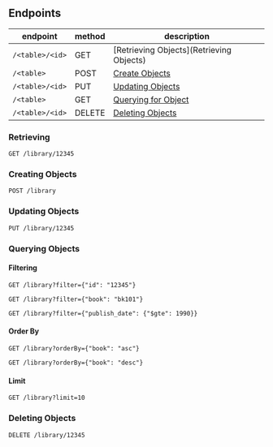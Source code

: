 ## Endpoints
endpoint | method | description
--- | --- | ---
`/<table>/<id>` | GET | [Retrieving Objects](Retrieving Objects)
`/<table>` | POST | [Create Objects]()
`/<table>/<id>` | PUT | [Updating Objects]()
`/<table>` | GET | [Querying for Object]()
`/<table>/<id>` | DELETE | [Deleting Objects]()


### Retrieving
`GET /library/12345`


### Creating Objects
`POST /library`


### Updating Objects
`PUT /library/12345`


### Querying Objects
#### Filtering
`GET /library?filter={"id": "12345"}`

`GET /library?filter={"book": "bk101"}`

`GET /library?filter={"publish_date": {"$gte": 1990}}`

#### Order By

`GET /library?orderBy={"book": "asc"}`

`GET /library?orderBy={"book": "desc"}`

#### Limit

`GET /library?limit=10`

### Deleting Objects

`DELETE /library/12345`
